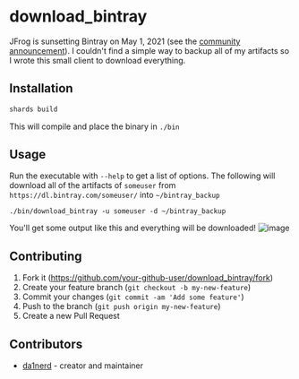 # download_bintray

JFrog is sunsetting Bintray on May 1, 2021 (see the [community announcement](https://jfrog.com/blog/into-the-sunset-bintray-jcenter-gocenter-and-chartcenter/)).
I couldn't find a simple way to backup all of my artifacts so I wrote this small client to download everything.

## Installation

```bash
shards build
```

This will compile and place the binary in `./bin`

## Usage

Run the executable with `--help` to get a list of options.
The following will download all of the artifacts of `someuser` from `https://dl.bintray.com/someuser/` into `~/bintray_backup`

```
./bin/download_bintray -u someuser -d ~/bintray_backup
```

You'll get some output like this and everything will be downloaded!
![image](https://user-images.githubusercontent.com/166412/114006947-154a5080-988b-11eb-9958-a5e67d13c0a2.png)

## Contributing

1. Fork it (<https://github.com/your-github-user/download_bintray/fork>)
2. Create your feature branch (`git checkout -b my-new-feature`)
3. Commit your changes (`git commit -am 'Add some feature'`)
4. Push to the branch (`git push origin my-new-feature`)
5. Create a new Pull Request

## Contributors

- [da1nerd](https://github.com/da1nerd) - creator and maintainer
